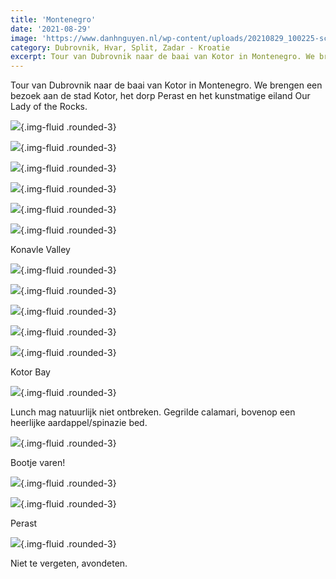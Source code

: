 ```yaml
---
title: 'Montenegro'
date: '2021-08-29'
image: 'https://www.danhnguyen.nl/wp-content/uploads/20210829_100225-scaled-e1631196100205.jpg'
category: Dubrovnik, Hvar, Split, Zadar - Kroatie
excerpt: Tour van Dubrovnik naar de baai van Kotor in Montenegro. We brengen een bezoek aan de stad Kotor, het dorp Perast en het kunstmatige eiland Our Lady of the Rocks.
---
```


Tour van Dubrovnik naar de baai van Kotor in Montenegro. We brengen een bezoek aan de stad Kotor, het dorp Perast en het kunstmatige eiland Our Lady of the Rocks.

![](https://www.danhnguyen.nl/wp-content/uploads/IMG_0209-scaled-e1631196331743.jpg){.img-fluid .rounded-3}

![](https://www.danhnguyen.nl/wp-content/uploads/20210829_092911-1-scaled-e1631195723664.jpg){.img-fluid .rounded-3}

![](https://www.danhnguyen.nl/wp-content/uploads/20210829_093407-1-scaled-e1631195730322.jpg){.img-fluid .rounded-3}

![](https://www.danhnguyen.nl/wp-content/uploads/20210829_093418-scaled-e1631195736105.jpg){.img-fluid .rounded-3}

![](https://www.danhnguyen.nl/wp-content/uploads/20210829_094613-scaled-e1631195741880.jpg){.img-fluid .rounded-3}

![](https://www.danhnguyen.nl/wp-content/uploads/IMG_0202-scaled-e1631196365972.jpg){.img-fluid .rounded-3}

Konavle Valley

![](https://www.danhnguyen.nl/wp-content/uploads/20210829_100225-scaled-e1631196100205.jpg){.img-fluid .rounded-3}

![](https://www.danhnguyen.nl/wp-content/uploads/20210829_110628-scaled-e1631196071652.jpg){.img-fluid .rounded-3}

![](https://www.danhnguyen.nl/wp-content/uploads/IMG_0228-scaled-e1631196337641.jpg){.img-fluid .rounded-3}

![](https://www.danhnguyen.nl/wp-content/uploads/20210829_102613-scaled-e1631196091943.jpg){.img-fluid .rounded-3}

![](https://www.danhnguyen.nl/wp-content/uploads/20210829_105020-scaled-e1631196165327.jpg){.img-fluid .rounded-3}

Kotor Bay

![](https://www.danhnguyen.nl/wp-content/uploads/20210829_121323-scaled-e1631195912813.jpg){.img-fluid .rounded-3}

Lunch mag natuurlijk niet ontbreken. Gegrilde calamari, bovenop een heerlijke aardappel/spinazie bed.

![](https://www.danhnguyen.nl/wp-content/uploads/IMG_0294-scaled-e1631196347418.jpg){.img-fluid .rounded-3}

Bootje varen!

![](https://www.danhnguyen.nl/wp-content/uploads/IMG_0291-scaled-e1631196342955.jpg){.img-fluid .rounded-3}

![](https://www.danhnguyen.nl/wp-content/uploads/20210829_132442-scaled-e1631196059982.jpg){.img-fluid .rounded-3}

Perast

![](https://www.danhnguyen.nl/wp-content/uploads/20210829_151515-scaled-e1631196064507.jpg){.img-fluid .rounded-3}

Niet te vergeten, avondeten.
